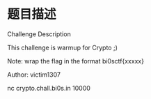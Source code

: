 # 题目描述

Challenge Description

This challenge is warmup for Crypto ;)

Note: wrap the flag in the format bi0sctf{xxxxx}

Author: victim1307

nc crypto.chall.bi0s.in 10000